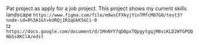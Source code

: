 Pat project as apply for a job project. This project shows my current skills  
landscape `https://www.figma.com/file/m9wsCFXkyjYinTMfcM87G0/test3?node-id=0%3A1&t=kURQj1R1qGkK5GCi-0`  
tz `https://docs.google.com/document/d/1MnNYY7qDOpxTQpgytgqjM8viKLD2WTGPQQNbSs8KClA/edit`
